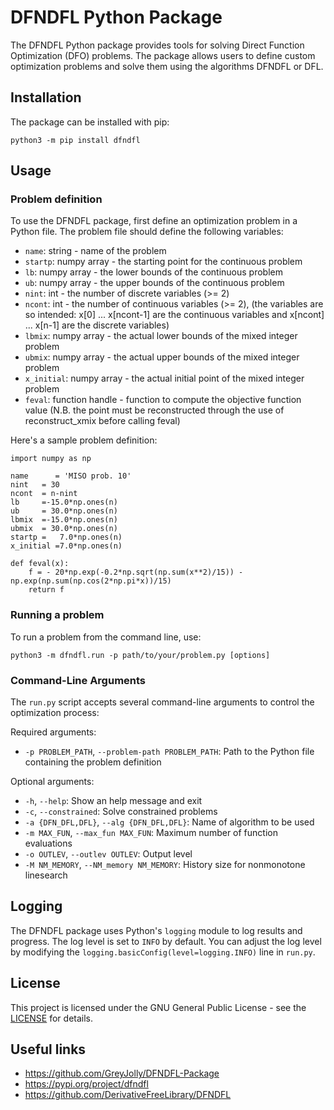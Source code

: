 # DFNDFL Python Package
The DFNDFL Python package provides tools for solving Direct Function Optimization (DFO) problems. The package allows users to define custom optimization problems and solve them using the algorithms DFNDFL or DFL.

## Installation
The package can be installed with pip:
```
python3 -m pip install dfndfl
```
## Usage
### Problem definition
To use the DFNDFL package, first define an optimization problem in a Python file. The problem file should define the following variables:

- `name`: string - name of the problem
- `startp`: numpy array - the starting point for the continuous problem
- `lb`: numpy array - the lower bounds of the continuous problem
- `ub`: numpy array - the upper bounds of the continuous problem
- `nint`: int - the number of discrete variables (>= 2)
- `ncont`: int - the number of continuous variables (>= 2), (the variables are so intended: x[0] ... x[ncont-1] are the continuous variables and x[ncont] ... x[n-1]     are the discrete variables)
- `lbmix`: numpy array - the actual lower bounds of the mixed integer problem
- `ubmix`: numpy array - the actual upper bounds of the mixed integer problem
- `x_initial`: numpy array - the actual initial point of the mixed integer problem
- `feval`: function handle - function to compute the objective function value
(N.B. the point must be reconstructed through the use of reconstruct_xmix before calling feval)

Here's a sample problem definition:
```
import numpy as np

name      = 'MISO prob. 10'
nint   = 30
ncont  = n-nint
lb     =-15.0*np.ones(n)
ub     = 30.0*np.ones(n)
lbmix  =-15.0*np.ones(n)
ubmix  = 30.0*np.ones(n)
startp =   7.0*np.ones(n) 
x_initial =7.0*np.ones(n) 

def feval(x):  
    f = - 20*np.exp(-0.2*np.sqrt(np.sum(x**2)/15)) - np.exp(np.sum(np.cos(2*np.pi*x))/15)
    return f
```

### Running a problem
To run a problem from the command line, use:
```
python3 -m dfndfl.run -p path/to/your/problem.py [options]
```

### Command-Line Arguments

The `run.py` script accepts several command-line arguments to control the optimization process:

Required arguments:
- `-p PROBLEM_PATH`, `--problem-path PROBLEM_PATH`: Path to the Python file containing the problem definition

Optional arguments:
- `-h`, `--help`: Show an help message and exit
- `-c`, `--constrained`: Solve constrained problems
- `-a {DFN_DFL,DFL}`, `--alg {DFN_DFL,DFL}`: Name of algorithm to be used
- `-m MAX_FUN`, `--max_fun MAX_FUN`:	Maximum number of function evaluations
- `-o OUTLEV`, `--outlev OUTLEV`: Output level
- `-M NM_MEMORY`, `--NM_memory NM_MEMORY`: History size for nonmonotone linesearch

## Logging

The DFNDFL package uses Python's `logging` module to log results and progress. The log level is set to `INFO` by default. You can adjust the log level by modifying the `logging.basicConfig(level=logging.INFO)` line in `run.py`.

## License
This project is licensed under the GNU General Public License - see the [LICENSE](./LICENSE) for details.

## Useful links
- https://github.com/GreyJolly/DFNDFL-Package
- https://pypi.org/project/dfndfl
- https://github.com/DerivativeFreeLibrary/DFNDFL
